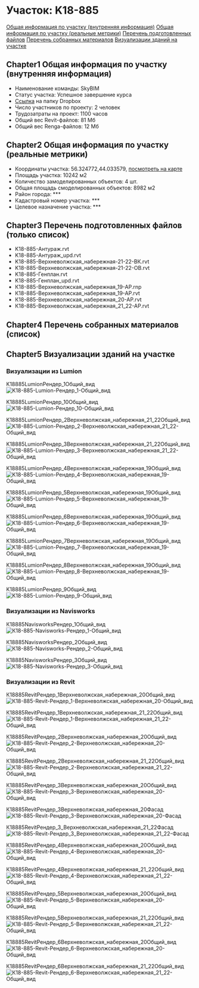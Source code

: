 # Участок: K18-885

[Общая информация по участку (внутренняя информация)](#Chapter1)
[Общая информация по участку (реальные метрики)](#Chapter2)
[Перечень подготовленных файлов](#Chapter3)
[Перечень собранных материалов](#Chapter4)
[Визуализации зданий на участке](#Chapter5)

## <a id="test">Chapter1</a> Общая информация по участку (внутренняя информация)
+ Наименование команды: SkyBIM
+ Статус участка: Успешное завершение курса
+ [Ссылка](https://www.dropbox.com/sh/wvvgv1nw1iqred9/AABPer9WDRrh7WXuEJj3sRnCa/K18_885?dl=0) на папку Dropbox
+ Число участников по проекту: 2 человек
+ Трудозатраты на проект: 1100 часов
+ Общий вес Revit-файлов: 81 Мб
+ Общий вес Renga-файлов: 12 Мб
## <a id="test">Chapter2</a> Общая информация по участку (реальные метрики)
+ Координаты участка: 56.324772,44.033579, [посмотреть на карте](yandex.ru/maps/47/nizhny-novgorod/?ll=56.324772%2C44.033579&z=19)
+ Площадь участка: 10242 м2
+ Количество замоделированных объектов: 4 шт.
+ Общая площадь смоделированных объектов: 8982 м2
+ Район города: *** 
+ Кадастровый номер участка: *** 
+ Целевое назначение участка: *** 
## <a id="test">Chapter3</a> Перечень подготовленных файлов (только список)
+ K18-885-Антураж.rvt
+ K18-885-Антураж_upd.rvt
+ K18-885-Верхневолжская_набережная-21-22-ВК.rvt
+ K18-885-Верхневолжская_набережная-21-22-ОВ.rvt
+ K18-885-Генплан.rvt
+ K18-885-Генплан_upd.rvt
+ К18-885-Верхневолжская_набережная_19-АР.rnp
+ К18-885-Верхневолжская_набережная_19-АР.rvt
+ К18-885-Верхневолжская_набережная_20-АР.rvt
+ К18-885-Верхневолжская_набережная_21_22-АР.rvt
## <a id="test">Chapter4</a> Перечень собранных материалов (список)
## <a id="test">Chapter5</a> Визуализации зданий на участке
### Визуализации из Lumion
K18885LumionРендер_1Общий_вид
![K18-885-Lumion-Рендер_1-Общий_вид](/Images/K18_885/K18-885-Lumion-Рендер_1-Общий_вид_Compressed.jpg)

K18885LumionРендер_10Общий_вид
![K18-885-Lumion-Рендер_10-Общий_вид](/Images/K18_885/K18-885-Lumion-Рендер_10-Общий_вид_Compressed.jpg)

K18885LumionРендер_2Верхневолжская_набережная_21_22Общий_вид
![K18-885-Lumion-Рендер_2-Верхневолжская_набережная_21_22-Общий_вид](/Images/K18_885/K18-885-Lumion-Рендер_2-Верхневолжская_набережная_21_22-Общий_вид_Compressed.jpg)

K18885LumionРендер_3Верхневолжская_набережная_21_22Общий_вид
![K18-885-Lumion-Рендер_3-Верхневолжская_набережная_21_22-Общий_вид](/Images/K18_885/K18-885-Lumion-Рендер_3-Верхневолжская_набережная_21_22-Общий_вид_Compressed.jpg)

K18885LumionРендер_4Верхневолжская_набережная_19Общий_вид
![K18-885-Lumion-Рендер_4-Верхневолжская_набережная_19-Общий_вид](/Images/K18_885/K18-885-Lumion-Рендер_4-Верхневолжская_набережная_19-Общий_вид_Compressed.jpg)

K18885LumionРендер_5Верхневолжская_набережная_19Общий_вид
![K18-885-Lumion-Рендер_5-Верхневолжская_набережная_19-Общий_вид](/Images/K18_885/K18-885-Lumion-Рендер_5-Верхневолжская_набережная_19-Общий_вид_Compressed.jpg)

K18885LumionРендер_6Верхневолжская_набережная_19Общий_вид
![K18-885-Lumion-Рендер_6-Верхневолжская_набережная_19-Общий_вид](/Images/K18_885/K18-885-Lumion-Рендер_6-Верхневолжская_набережная_19-Общий_вид_Compressed.jpg)

K18885LumionРендер_7Верхневолжская_набережная_19Общий_вид
![K18-885-Lumion-Рендер_7-Верхневолжская_набережная_19-Общий_вид](/Images/K18_885/K18-885-Lumion-Рендер_7-Верхневолжская_набережная_19-Общий_вид_Compressed.jpg)

K18885LumionРендер_8Верхневолжская_набережная_19Общий_вид
![K18-885-Lumion-Рендер_8-Верхневолжская_набережная_19-Общий_вид](/Images/K18_885/K18-885-Lumion-Рендер_8-Верхневолжская_набережная_19-Общий_вид_Compressed.jpg)

K18885LumionРендер_9Общий_вид
![K18-885-Lumion-Рендер_9-Общий_вид](/Images/K18_885/K18-885-Lumion-Рендер_9-Общий_вид_Compressed.jpg)

### Визуализации из Navisworks
К18885NavisworksРендер_1Общий_вид
![К18-885-Navisworks-Рендер_1-Общий_вид](/Images/K18_885/К18-885-Navisworks-Рендер_1-Общий_вид_Compressed.jpg)

К18885NavisworksРендер_2Общий_вид
![К18-885-Navisworks-Рендер_2-Общий_вид](/Images/K18_885/К18-885-Navisworks-Рендер_2-Общий_вид_Compressed.jpg)

К18885NavisworksРендер_3Общий_вид
![К18-885-Navisworks-Рендер_3-Общий_вид](/Images/K18_885/К18-885-Navisworks-Рендер_3-Общий_вид_Compressed.jpg)

### Визуализации из Revit
К18885RevitРендер_1Верхневолжская_набережная_20Общий_вид
![К18-885-Revit-Рендер_1-Верхневолжская_набережная_20-Общий_вид](/Images/K18_885/К18-885-Revit-Рендер_1-Верхневолжская_набережная_20-Общий_вид_Compressed.jpg)

К18885RevitРендер_1Верхневолжская_набережная_21_22Общий_вид
![К18-885-Revit-Рендер_1-Верхневолжская_набережная_21_22-Общий_вид](/Images/K18_885/К18-885-Revit-Рендер_1-Верхневолжская_набережная_21_22-Общий_вид_Compressed.jpg)

К18885RevitРендер_2Верхневолжская_набережная_20Общий_вид
![К18-885-Revit-Рендер_2-Верхневолжская_набережная_20-Общий_вид](/Images/K18_885/К18-885-Revit-Рендер_2-Верхневолжская_набережная_20-Общий_вид_Compressed.jpg)

К18885RevitРендер_2Верхневолжская_набережная_21_22Общий_вид
![К18-885-Revit-Рендер_2-Верхневолжская_набережная_21_22-Общий_вид](/Images/K18_885/К18-885-Revit-Рендер_2-Верхневолжская_набережная_21_22-Общий_вид_Compressed.jpg)

К18885RevitРендер_3Верхневолжская_набережная_20Общий_вид
![К18-885-Revit-Рендер_3-Верхневолжская_набережная_20-Общий_вид](/Images/K18_885/К18-885-Revit-Рендер_3-Верхневолжская_набережная_20-Общий_вид_Compressed.jpg)

К18885RevitРендер_3Верхневолжская_набережная_20Фасад
![К18-885-Revit-Рендер_3-Верхневолжская_набережная_20-Фасад](/Images/K18_885/К18-885-Revit-Рендер_3-Верхневолжская_набережная_20-Фасад_Compressed.jpg)

К18885RevitРендер_3_Верхневолжская_набережная_21_22Фасад
![К18-885-Revit-Рендер_3_Верхневолжская_набережная_21_22-Фасад](/Images/K18_885/К18-885-Revit-Рендер_3_Верхневолжская_набережная_21_22-Фасад_Compressed.jpg)

К18885RevitРендер_4Верхневолжская_набережная_20Общий_вид
![К18-885-Revit-Рендер_4-Верхневолжская_набережная_20-Общий_вид](/Images/K18_885/К18-885-Revit-Рендер_4-Верхневолжская_набережная_20-Общий_вид_Compressed.jpg)

К18885RevitРендер_4Верхневолжская_набережная_21_22Общий_вид
![К18-885-Revit-Рендер_4-Верхневолжская_набережная_21_22-Общий_вид](/Images/K18_885/К18-885-Revit-Рендер_4-Верхневолжская_набережная_21_22-Общий_вид_Compressed.jpg)

К18885RevitРендер_5Верхневолжская_набережная_20Общий_вид
![К18-885-Revit-Рендер_5-Верхневолжская_набережная_20-Общий_вид](/Images/K18_885/К18-885-Revit-Рендер_5-Верхневолжская_набережная_20-Общий_вид_Compressed.jpg)

К18885RevitРендер_5Верхневолжская_набережная_21_22Общий_вид
![К18-885-Revit-Рендер_5-Верхневолжская_набережная_21_22-Общий_вид](/Images/K18_885/К18-885-Revit-Рендер_5-Верхневолжская_набережная_21_22-Общий_вид_Compressed.jpg)

К18885RevitРендер_6Верхневолжская_набережная_20Общий_вид
![К18-885-Revit-Рендер_6-Верхневолжская_набережная_20-Общий_вид](/Images/K18_885/К18-885-Revit-Рендер_6-Верхневолжская_набережная_20-Общий_вид_Compressed.jpg)

К18885RevitРендер_6Верхневолжская_набережная_21_22Общий_вид
![К18-885-Revit-Рендер_6-Верхневолжская_набережная_21_22-Общий_вид](/Images/K18_885/К18-885-Revit-Рендер_6-Верхневолжская_набережная_21_22-Общий_вид_Compressed.jpg)

